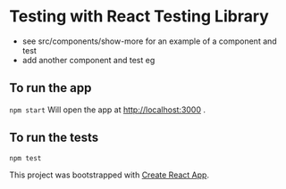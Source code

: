 # Testing with React Testing Library

- see src/components/show-more for an example of a component and test
- add another component and test eg 

## To run the app

`npm start`
Will open the app at [http://localhost:3000](http://localhost:3000) .

## To run the tests

`npm test`


This project was bootstrapped with [Create React App](https://github.com/facebook/create-react-app).
